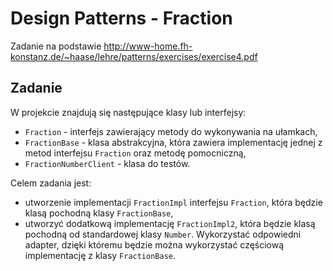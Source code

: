 # Design Patterns - Fraction

Zadanie na podstawie http://www-home.fh-konstanz.de/~haase/lehre/patterns/exercises/exercise4.pdf

## Zadanie

W projekcie znajdują się następujące klasy lub interfejsy:
* `Fraction` - interfejs zawierający metody do wykonywania na ułamkach,
* `FractionBase` - klasa abstrakcyjna, która zawiera implementację jednej z metod interfejsu `Fraction` oraz metodę pomocniczną,
* `FractionNumberClient` - klasa do testów.

Celem zadania jest:
* utworzenie implementacji `FractionImpl` interfejsu `Fraction`, która będzie klasą pochodną klasy `FractionBase`,
* utworzyć dodatkową implementację `FractionImpl2`, która będzie klasą pochodną od standardowej klasy `Number`. Wykorzystać odpowiedni adapter, dzięki któremu będzie można wykorzystać częściową implementację z klasy `FractionBase`.
